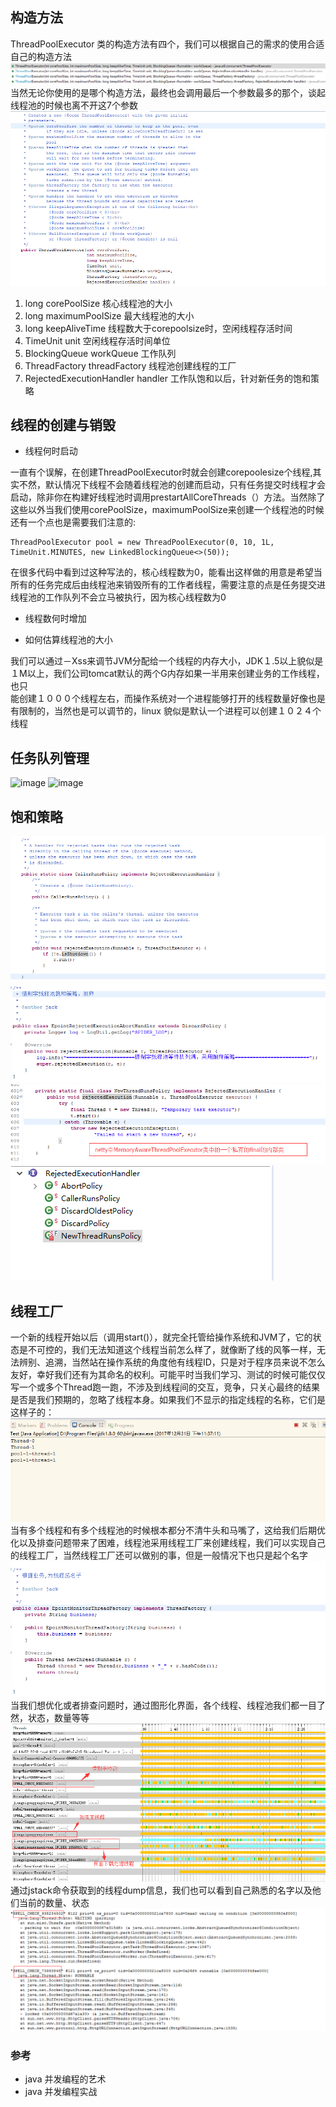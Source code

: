 ## 构造方法
ThreadPoolExecutor 类的构造方法有四个，我们可以根据自己的需求的使用合适自己的构造方法
![image](https://github.com/wujiangchao/blog/blob/master/concurrent/images/ThreadPoolExcutor.png)
当然无论你使用的是哪个构造方法，最终也会调用最后一个参数最多的那个，谈起线程池的时候也离不开这7个参数
![image](https://raw.githubusercontent.com/wujiangchao/blog/master/concurrent/images/constructor-seven.png)
1. long corePoolSize 核心线程池的大小
2. long maximumPoolSize 最大线程池的大小
3. long keepAliveTime 线程数大于corepoolsize时，空闲线程存活时间
4. TimeUnit unit 空闲线程存活时间单位
5. BlockingQueue workQueue 工作队列
6. ThreadFactory threadFactory 线程池创建线程的工厂
7. RejectedExecutionHandler handler 工作队饱和以后，针对新任务的饱和策略
## 线程的创建与销毁
- 线程何时启动

一直有个误解，在创建ThreadPoolExecutor时就会创建corepoolesize个线程,其实不然，默认情况下线程不会随着线程池的创建而启动，只有任务提交时线程才会启动，除非你在构建好线程池时调用prestartAllCoreThreads（）方法。当然除了这些以外当我们使用corePoolSize，maximumPoolSize来创建一个线程池的时候还有一个点也是需要我们注意的:
```
ThreadPoolExecutor pool = new ThreadPoolExecutor(0, 10, 1L, TimeUnit.MINUTES, new LinkedBlockingQueue<>(50));
```
在很多代码中看到过这种写法的，核心线程数为0，能看出这样做的用意是希望当所有的任务完成后由线程池来销毁所有的工作者线程，需要注意的点是任务提交进线程池的工作队列不会立马被执行，因为核心线程数为0

- 线程数何时增加

- 如何估算线程池的大小

我们可以通过－Xss来调节JVM分配给一个线程的内存大小，JDK１.5以上貌似是１M以上，我们公司tomcat默认的两个G内存如果一半用来创建业务的工作线程，也只   
能创建１０００个线程左右，而操作系统对一个进程能够打开的线程数量好像也是有限制的，当然也是可以调节的，linux 貌似是默认一个进程可以创建１０２４个线程

 
## 任务队列管理
![image]()
![image]()
## 饱和策略
![image](https://raw.githubusercontent.com/wujiangchao/blog/master/concurrent/images/RejectHandle-caller.png)
![image](https://raw.githubusercontent.com/wujiangchao/blog/master/concurrent/images/RejectHandle-discard.png)
![image](https://raw.githubusercontent.com/wujiangchao/blog/master/concurrent/images/RejectHandle-netty.png)
![image](https://raw.githubusercontent.com/wujiangchao/blog/master/concurrent/images/RejectHandleHierarchy.png)
## 线程工厂
一个新的线程开始以后（调用start()），就完全托管给操作系统和JVM了，它的状态是不可控的，我们无法知道这个线程当前怎么样了，就像断了线的风筝一样，无法辨别、追溯，当然站在操作系统的角度他有线程ID，只是对于程序员来说不怎么友好，幸好我们还有为其命名的权利。可能平时当我们学习、测试的时候可能仅仅写一个或多个Thread跑一跑，不涉及到线程间的交互，竞争，只关心最终的结果是否是我们预期的，忽略了线程本身。如果我们不显示的指定线程的名称，它们是这样子的：
![image](https://raw.githubusercontent.com/wujiangchao/blog/master/concurrent/images/ThreadName-default.png)
当有多个线程和有多个线程池的时候根本都分不清牛头和马嘴了，这给我们后期优化以及排查问题带来了困难，线程池采用线程工厂来创建线程，我们可以实现自己的线程工厂，当然线程工厂还可以做别的事，但是一般情况下也只是起个名字
![image](https://raw.githubusercontent.com/wujiangchao/blog/master/concurrent/images/ThreadName-code.png)
当我们想优化或者排查问题时，通过图形化界面，各个线程、线程池我们都一目了然，状态，数量等等
![image](https://raw.githubusercontent.com/wujiangchao/blog/master/concurrent/images/ThreadName-jprofile.png)
通过jstack命令获取到的线程dump信息，我们也可以看到自己熟悉的名字以及他们当前的数量、状态
![image](https://raw.githubusercontent.com/wujiangchao/blog/master/concurrent/images/ThreadName-jstack.png)

### 参考
- java 并发编程的艺术
- java 并发编程实战
